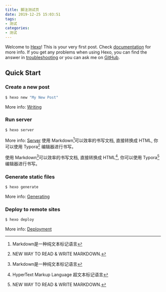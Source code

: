 ```yaml
---
title: 脚注测试页
date: 2019-12-25 15:03:51
tags:
- 测试
categories:
- 测试
---
```

Welcome to [Hexo](https://hexo.io/)! This is your very first post. Check [documentation](https://hexo.io/docs/) for more info. If you get any problems when using Hexo, you can find the answer in [troubleshooting](https://hexo.io/docs/troubleshooting.html) or you can ask me on [GitHub](https://github.com/hexojs/hexo/issues).

## Quick Start

### Create a new post

``` bash
$ hexo new "My New Post"
```

More info: [Writing](https://hexo.io/docs/writing.html)

### Run server

``` bash
$ hexo server
```

More info: [Server](https://hexo.io/docs/server.html)
使用 Markdown[^1]可以效率的书写文档, 直接转换成 HTML, 你可以使用 Typora[^T] 编辑器进行书写。

[^1]:Markdown是一种纯文本标记语言
[^T]:NEW WAY TO READ & WRITE MARKDOWN.


使用 Markdown[^3]可以效率的书写文档, 直接转换成 HTML[^4], 你可以使用 Typora[^5] 编辑器进行书写。

[^3]:Markdown是一种纯文本标记语言
[^4]:HyperText Markup Language 超文本标记语言
[^5]:NEW WAY TO READ & WRITE MARKDOWN.

### Generate static files

``` bash
$ hexo generate
```

More info: [Generating](https://hexo.io/docs/generating.html)

### Deploy to remote sites

``` bash
$ hexo deploy
```

More info: [Deployment](https://hexo.io/docs/one-command-deployment.html)

